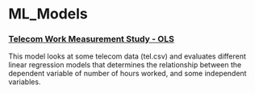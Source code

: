 # ML_Models
### [Telecom Work Measurement Study - OLS](/Telecom_Work_Measurement_Study.R)
This model looks at some telecom data (tel.csv) and evaluates different linear regression models that determines the relationship between the dependent variable of number of hours worked, and some independent variables. 



